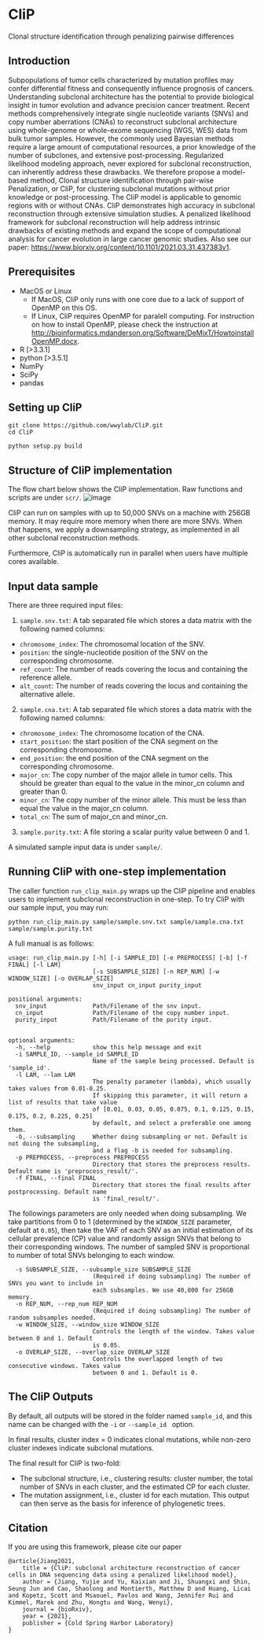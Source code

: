 # CliP
Clonal structure identification through penalizing pairwise differences

## Introduction
Subpopulations of tumor cells characterized by mutation profiles may confer differential fitness and consequently influence prognosis of cancers. Understanding subclonal architecture has the potential to provide biological insight in tumor evolution and advance precision cancer treatment. Recent methods comprehensively integrate single nucleotide variants (SNVs) and copy number aberrations (CNAs) to reconstruct subclonal architecture using whole-genome or whole-exome sequencing (WGS, WES) data from bulk tumor samples. However, the commonly used Bayesian methods require a large amount of computational resources, a prior knowledge of the number of subclones, and extensive post-processing. Regularized likelihood modeling approach, never explored for subclonal reconstruction, can inherently address these drawbacks. We therefore propose a model-based method, Clonal structure identification through pair-wise Penalization, or CliP, for clustering subclonal mutations without prior knowledge or post-processing. The CliP model is applicable to genomic regions with or without CNAs. CliP demonstrates high accuracy in subclonal reconstruction through extensive simulation studies. A penalized likelihood framework for subclonal reconstruction will help address intrinsic drawbacks of existing methods and expand the scope of computational analysis for cancer evolution in large cancer genomic studies. Also see our paper: https://www.biorxiv.org/content/10.1101/2021.03.31.437383v1.


## Prerequisites
- MacOS or Linux 
  - If MacOS, CliP only runs with one core due to a lack of support of OpenMP on this OS.
  - If Linux, CliP requires OpenMP for paralell computing. For instruction on how to install OpenMP, please check the instruction at http://bioinformatics.mdanderson.org/Software/DeMixT/HowtoinstallOpenMP.docx.
- R [>3.3.1]
- python [>3.5.1]
- NumPy
- SciPy
- pandas

## Setting up CliP
```
git clone https://github.com/wwylab/CliP.git
cd CliP

python setup.py build
```

## Structure of CliP implementation
The flow chart below shows the CliP implementation. Raw functions and scripts are under `scr/`. 
![image](https://user-images.githubusercontent.com/14543452/114482762-bf4c1480-9bcc-11eb-8c96-a944611e91d7.png)

CliP can run on samples with up to 50,000 SNVs on a machine with 256GB memory. It may require more memory when there are more SNVs. When that happens, we apply a downsampling strategy, as implemented in all other subclonal reconstruction methods. 

Furthermore, CliP is automatically run in parallel when users have multiple cores available.

## Input data sample
There are three required input files:

1. ```sample.snv.txt```: A tab separated file which stores a data matrix with the following named columns:
* ```chromosome_index```: The chromosomal location of the SNV.
* ```position```: the single-nucleotide position of the SNV on the corresponding chromosome.
* ```ref_count```: The number of reads covering the locus and containing the reference allele.
* ```alt_count```: The number of reads covering the locus and containing the alternative allele.

2. ```sample.cna.txt```: A tab separated file which stores a data matrix with the following named columns:
* ```chromosome_index```: The chromosome location of the CNA.
* ```start_position```: the start position of the CNA segment on the corresponding chromosome.
* ```end_position```: the end position of the CNA segment on the corresponding chromosome.
* ```major_cn```: The copy number of the major allele in tumor cells. This should be greater than equal to the value in the minor_cn column and greater than 0.
* ```minor_cn```: The copy number of the minor allele. This must be less than equal the value in the major_cn column.
* ```total_cn```: The sum of major_cn and minor_cn.

3. ```sample.purity.txt```: A file storing a scalar purity value between 0 and 1.

A simulated sample input data is under `sample/`. 


## Running CliP with one-step implementation

The caller function `run_clip_main.py` wraps up the CliP pipeline and enables users to implement subclonal reconstruction in one-step. To try CliP with our sample input, you may run:
```
python run_clip_main.py sample/sample.snv.txt sample/sample.cna.txt sample/sample.purity.txt
````

A full manual is as follows:

```
usage: run_clip_main.py [-h] [-i SAMPLE_ID] [-e PREPROCESS] [-b] [-f FINAL] [-l LAM] 
                        [-s SUBSAMPLE_SIZE] [-n REP_NUM] [-w WINDOW_SIZE] [-o OVERLAP_SIZE]
                        snv_input cn_input purity_input

positional arguments:
  snv_input             Path/Filename of the snv input.
  cn_input              Path/Filename of the copy number input.
  purity_input          Path/Filename of the purity input.


optional arguments:
  -h, --help            show this help message and exit
  -i SAMPLE_ID, --sample_id SAMPLE_ID
                        Name of the sample being processed. Default is 'sample_id'.
  -l LAM, --lam LAM
                        The penalty parameter (lambda), which usually takes values from 0.01-0.25. 
                        If skipping this parameter, it will return a list of results that take value 
                        of [0.01, 0.03, 0.05, 0.075, 0.1, 0.125, 0.15, 0.175, 0.2, 0.225, 0.25] 
                        by default, and select a preferable one among them.
  -b, --subsampling     Whether doing subsampling or not. Default is not doing the subsampling, 
                        and a flag -b is needed for subsampling.
  -p PREPROCESS, --preprocess PREPROCESS
                        Directory that stores the preprocess results. Default name is 'preprocess_result/'.
  -f FINAL, --final FINAL
                        Directory that stores the final results after postprocessing. Default name
                        is 'final_result/'.
```

The followings parameters are only needed when doing subsampling. We take partitions from 0 to 1 (determined by the `WINDOW_SIZE` parameter, default at `0.05`), then take the VAF of each SNV as an initial estimation of its cellular prevalence (CP) value and randomly assign SNVs that belong to their corresponding windows. The number of sampled SNV is proportional to number of total SNVs belonging to each window. 
```
  -s SUBSAMPLE_SIZE, --subsample_size SUBSAMPLE_SIZE
                        (Required if doing subsampling) The number of SNVs you want to include in 
                        each subsamples. We use 40,000 for 256GB memory. 
  -n REP_NUM, --rep_num REP_NUM
                        (Required if doing subsampling) The number of random subsamples needed.
  -w WINDOW_SIZE, --window_size WINDOW_SIZE
                        Controls the length of the window. Takes value between 0 and 1. Default 
                        is 0.05.
  -o OVERLAP_SIZE, --overlap_size OVERLAP_SIZE
                        Controls the overlapped length of two consecutive windows. Takes value 
                        between 0 and 1. Default is 0.
```


## The CliP Outputs
By default, all outputs will be stored in the folder named `sample_id`, and this name can be changed with the `-i` or `--sample_id ` option.

In final results, cluster index = 0 indicates clonal mutations, while non-zero cluster indexes indicate subclonal mutations.

The final result for CliP is two-fold:
* The subclonal structure, i.e., clustering results: cluster number, the total number of SNVs in each cluster, and the estimated CP for each cluster.
* The mutation assignment, i.e., cluster id for each mutation. This output can then serve as the basis for inference of phylogenetic trees.

## Citation
If you are using this framework, please cite our paper
```
@article{Jiang2021,
    title = {CliP: subclonal architecture reconstruction of cancer cells in DNA sequencing data using a penalized likelihood model},
    author = {Jiang, Yujie and Yu, Kaixian and Ji, Shuangxi and Shin, Seung Jun and Cao, Shaolong and Montierth, Matthew D and Huang, Licai and Kopetz, Scott and Msaouel, Pavlos and Wang, Jennifer Rui and Kimmel, Marek and Zhu, Hongtu and Wang, Wenyi},
    journal = {bioRxiv},
    year = {2021},
    publisher = {Cold Spring Harbor Laboratory}
}
```
